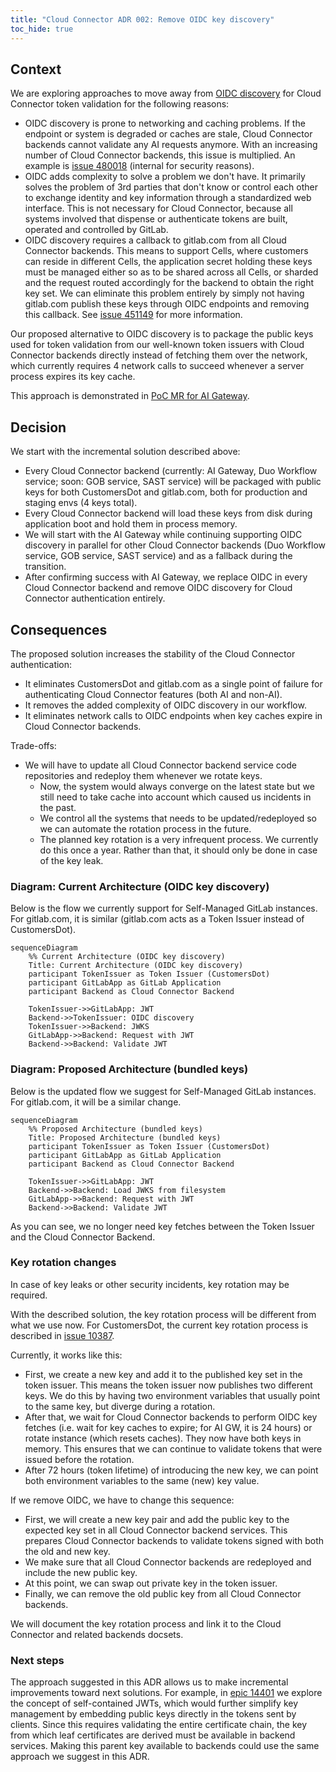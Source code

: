```yaml
---
title: "Cloud Connector ADR 002: Remove OIDC key discovery"
toc_hide: true
---
```


## Context

We are exploring approaches to move away from [OIDC discovery](https://openid.net/specs/openid-connect-discovery-1_0.html) for Cloud Connector token validation for the following reasons:

- OIDC discovery is prone to networking and caching problems. If the endpoint or system is degraded or caches are stale, Cloud Connector backends cannot validate any AI requests anymore. With an increasing number of Cloud Connector backends, this issue is multiplied. An example is [issue 480018](https://gitlab.com/gitlab-org/gitlab/-/issues/480018#note_2091862742) (internal for security reasons).
- OIDC adds complexity to solve a problem we don't have. It primarily solves the problem of 3rd parties that don't know or control each other to exchange identity and key information through a standardized web interface. This is not necessary for Cloud Connector, because all systems involved that dispense or authenticate tokens are built, operated and controlled by GitLab.
- OIDC discovery requires a callback to gitlab.com from all Cloud Connector backends. This means to support Cells, where customers can reside in different Cells, the application secret holding these keys must be managed either so as to be shared across all Cells, or sharded and the request routed accordingly for the backend to obtain the right key set. We can eliminate this problem entirely by simply not having gitlab.com publish these keys through OIDC endpoints and removing this callback. See [issue 451149](https://gitlab.com/gitlab-org/gitlab/-/issues/451149) for more information.

Our proposed alternative to OIDC discovery is to package the public keys used for token validation from our well-known token issuers with Cloud Connector backends directly instead of fetching them over the network, which currently requires 4 network calls to succeed whenever a server process expires its key cache.

This approach is demonstrated in [PoC MR for AI Gateway](https://gitlab.com/gitlab-org/modelops/applied-ml/code-suggestions/ai-assist/-/merge_requests/1327).

## Decision

We start with the incremental solution described above:

- Every Cloud Connector backend (currently: AI Gateway, Duo Workflow service; soon: GOB service, SAST service) will be packaged with public keys for both CustomersDot and gitlab.com, both for production and staging envs (4 keys total).
- Every Cloud Connector backend will load these keys from disk during application boot and hold them in process memory.
- We will start with the AI Gateway while continuing supporting OIDC discovery in parallel for other Cloud Connector backends (Duo Workflow service, GOB service, SAST service) and as a fallback during the transition.
- After confirming success with AI Gateway, we replace OIDC in every Cloud Connector backend and remove OIDC discovery for Cloud Connector authentication entirely.

## Consequences

The proposed solution increases the stability of the Cloud Connector authentication:

- It eliminates CustomersDot and gitlab.com as a single point of failure for authenticating Cloud Connector features (both AI and non-AI).
- It removes the added complexity of OIDC discovery in our workflow.
- It eliminates network calls to OIDC endpoints when key caches expire in Cloud Connector backends.

Trade-offs:

- We will have to update all Cloud Connector backend service code repositories and redeploy them whenever we rotate keys.
  - Now, the system would always converge on the latest state but we still need to take cache into account which caused us incidents in the past.
  - We control all the systems that needs to be updated/redeployed so we can automate the rotation process in the future.
  - The planned key rotation is a very infrequent process. We currently do this once a year. Rather than that, it should only be done in case of the key leak.  

### Diagram: Current Architecture (OIDC key discovery)

Below is the flow we currently support for Self-Managed GitLab instances.
For gitlab.com, it is similar (gitlab.com acts as a Token Issuer instead of CustomersDot).

```mermaid
sequenceDiagram
    %% Current Architecture (OIDC key discovery)
    Title: Current Architecture (OIDC key discovery)
    participant TokenIssuer as Token Issuer (CustomersDot)
    participant GitLabApp as GitLab Application
    participant Backend as Cloud Connector Backend

    TokenIssuer->>GitLabApp: JWT
    Backend->>TokenIssuer: OIDC discovery
    TokenIssuer->>Backend: JWKS
    GitLabApp->>Backend: Request with JWT
    Backend->>Backend: Validate JWT
```

### Diagram: Proposed Architecture (bundled keys)

Below is the updated flow we suggest for Self-Managed GitLab instances.
For gitlab.com, it will be a similar change.

```mermaid
sequenceDiagram
    %% Proposed Architecture (bundled keys)
    Title: Proposed Architecture (bundled keys)
    participant TokenIssuer as Token Issuer (CustomersDot)
    participant GitLabApp as GitLab Application
    participant Backend as Cloud Connector Backend

    TokenIssuer->>GitLabApp: JWT
    Backend->>Backend: Load JWKS from filesystem
    GitLabApp->>Backend: Request with JWT
    Backend->>Backend: Validate JWT
```

As you can see, we no longer need key fetches between the Token Issuer and the Cloud Connector Backend.

### Key rotation changes

In case of key leaks or other security incidents, key rotation may be required.

With the described solution, the key rotation process will be different from what we use now.
For CustomersDot, the current key rotation process is described in [issue 10387](https://gitlab.com/gitlab-org/customers-gitlab-com/-/issues/10387).

Currently, it works like this:

- First, we create a new key and add it to the published key set in the token issuer. This means the token issuer now publishes two different keys. We do this by having two environment variables that usually point to the same key, but diverge during a rotation.
- After that, we wait for Cloud Connector backends to perform OIDC key fetches (i.e. wait for key caches to expire; for AI GW, it is 24 hours) or rotate instance (which resets caches). They now have both keys in memory. This ensures that we can continue to validate tokens that were issued before the rotation.
- After 72 hours (token lifetime) of introducing the new key, we can point both environment variables to the same (new) key value.

If we remove OIDC, we have to change this sequence:

- First, we will create a new key pair and add the public key to the expected key set in all Cloud Connector backend services. This prepares Cloud Connector backends to validate tokens signed with both the old and new key.
- We make sure that all Cloud Connector backends are redeployed and include the new public key.
- At this point, we can swap out private key in the token issuer.
- Finally, we can remove the old public key from all Cloud Connector backends.

We will document the key rotation process and link it to the Cloud Connector and related backends docsets.

### Next steps

The approach suggested in this ADR allows us to make incremental improvements toward next solutions.
For example, in [epic 14401](https://gitlab.com/groups/gitlab-org/-/epics/14401) we explore the concept of self-contained JWTs, which would further simplify key management by embedding public keys directly in the tokens sent by clients. Since this requires validating the entire certificate chain, the key from which leaf certificates are derived must be available in backend services. Making this parent key available to backends could use the same approach we suggest in this ADR.
